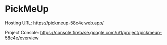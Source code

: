 # PickMeUp

Hosting URL: https://pickmeup-58c4e.web.app/

Project Console: https://console.firebase.google.com/u/1/project/pickmeup-58c4e/overview